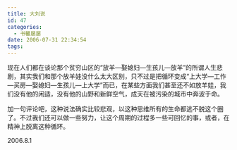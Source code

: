 ```yaml
---
title: 大刘说
id: 47
categories:
  - 书馨屡屡
date: 2006-07-31 22:34:54
tags:
---
```


现在人们都在谈论那个贫穷山区的“放羊—娶媳妇—生孩儿—放羊”的所谓人生悲剧，其实我们和那个放羊娃没什么太大区别，只不过是把循环变成“上大学—工作—买房—娶媳妇—生孩儿—上大学”而已，在某些方面我们甚至还不如放羊娃，我们没有他的闲适，没有他的山野和新鲜空气，成天在被污染的城市中奔波于命。

加一句评论吧，这种说法确实比较悲观，以这种思维所有的生命都逃不脱这个圈了。不过我们还可以做一些努力，让这个周期的过程多一些可回忆的事，或者，在精神上脱离这种循环。

2006.8.1
